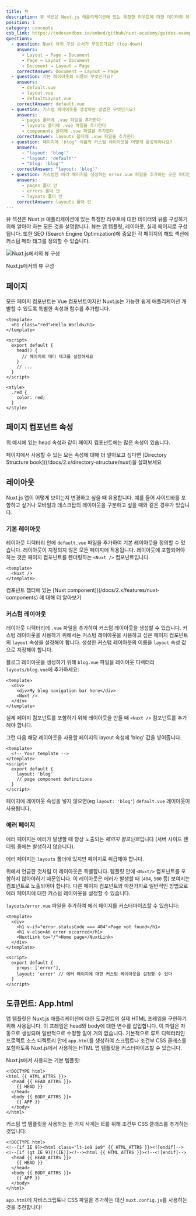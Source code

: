```yaml
---
title: 뷰
description: 뷰 섹션은 Nuxt.js 애플리케이션에 있는 특정한 라우트에 대한 데이터와 뷰를 구성하기 위해 알아야 하는 모든 것을 설명합니다. 뷰는 앱 텝플릿, 레이아웃, 실제 페이지로 구성됩니다.
position: 1
category: concepts
csb_link: https://codesandbox.io/embed/github/nuxt-academy/guides-examples/tree/master/02_concepts/01_views?fontsize=14&hidenavigation=1&theme=dark
questions:
  - question: Nuxt 뷰의 구성 순서가 무엇인가요? (top-down)
    answers:
      - Layout → Page → Document
      - Page → Layout → Document
      - Document → Layout → Page
    correctAnswer: Document → Layout → Page
  - question: 기본 레이아웃의 이름이 무엇인가요?
    answers:
      - default.vue
      - layout.vue
      - defaultLayout.vue
    correctAnswer: default.vue
  - question: 커스텀 레이아웃을 생성하는 방법은 무엇인가요?
    answers:
      - pages 폴더에 .vue 파일을 추가한다
      - layouts 폴더에 .vue 파일을 추가한다
      - components 폴더에 .vue 파일을 추가한다
    correctAnswer: layouts 폴더에 .vue 파일을 추가한다
  - question: 페이지에 'blog' 이름의 커스텀 레이아웃을 어떻게 활성화하나요?
    answers:
      - "layout: 'blog'"
      - "layout: 'default'"
      - "blog: 'blog'"
    correctAnswer: "layout: 'blog'"
  - question: 커스텀한 에러 페이지를 생성하는 error.vue 파일을 추가하는 곳은 어디인가요?
    answers:
      - pages 폴더 안
      - errors 폴더 안
      - layouts 폴더 안
    correctAnswer: layouts 폴더 안
---
```


뷰 섹션은 Nuxt.js 애플리케이션에 있는 특정한 라우트에 대한 데이터와 뷰를 구성하기 위해 알아야 하는 모든 것을 설명합니다. 뷰는 앱 텝플릿, 레이아웃, 실제 페이지로 구성됩니다. 또한 SEO (Search Engine Optimization)에 중요한 각 페이지의 해드 섹션에 커스텀 메타 태그를 정의할 수 있습니다.

![Nuxt.js에서의 뷰 구성](/docs/2.x/views.png)

Nuxt.js에서의 뷰 구성

## 페이지

모든 페이지 컴포넌트는 Vue 컴포넌트이지만 Nuxt.js는 가능한 쉽게 애플리케이션 개발할 수 있도록 특별한 속성과 함수를 추가합니다.

```html{}[pages/index.vue]
<template>
  <h1 class="red">Hello World</h1>
</template>

<script>
  export default {
    head() {
      // 페이지의 메타 태그를 설정하세요
    }
    // ...
  }
</script>

<style>
  .red {
    color: red;
  }
</style>
```

## 페이지 컴포넌트 속성

위 예시에 있는 head 속성과 같이 페이지 컴포넌트에는 많은 속성이 있습니다.

<base-alert type="next">

페이지에서 사용할 수 있는 모든 속성에 대해 더 알아보고 싶다면 [Directory Structure book]((/docs/2.x/directory-structure/nuxt)을 살펴보세요

</base-alert>

## 레이아웃

Nuxt.js 앱이 어떻게 보이는지 변경하고 싶을 때 유용합니다. 예를 들어 사이드바를 포함하고 싶거나 모바일과 데스크탑의 레이아웃을 구분하고 싶을 때와 같은 경우가 있습니다.

### 기본 레이아웃

레이아웃 디렉터리 안에 `default.vue` 파일을 추가하여 기본 레이아웃을 정의할 수 있습니다. 레이아웃이 지정되지 않은 모든 페이지에 적용됩니다. 레이아웃에 포함되어야 하는 것은 페이지 컴포넌트를 렌더링하는 `<Nuxt />` 컴포넌트입니다.

```html{}[layouts/default.vue]
<template>
  <Nuxt />
</template>
```

<base-alert type="next">

컴포넌트 챕터에 있는 [Nuxt component]((/docs/2.x/features/nuxt-components) 에 대해 더 알아보기

</base-alert>

### 커스텀 레이아웃

레이아웃 디렉터리에 `.vue` 파일을 추가하여 커스텀 레이아웃을 생성할 수 있습니다. 커스텀 레이아웃을 사용하기 위해서는 커스텀 레이아웃을 사용하고 싶은 페이지 컴포넌트의 `layout` 속성을 설정해야 합니다. 생성한 커스텀 레이아웃의 이름을 `layout` 속성 값으로 지정해야 합니다.

블로그 레이아웃을 생성하기 위해 `blog.vue` 파일을 레이아웃 디렉터리 `layouts/blog.vue`에 추가하세요:

```html{}[layouts/blog.vue]
<template>
  <div>
    <div>My blog navigation bar here</div>
    <Nuxt />
  </div>
</template>
```

<base-alert>

실제 페이지 컴포넌트를 포함하기 위해 레이아웃을 만들 때 `<Nuxt />` 컴포넌트를 추가해야 합니다.

</base-alert>

그런 다음 해당 레이아웃을 사용할 페이지의 layout 속성에 'blog' 값을 넣어줍니다.

```html{}[pages/posts.vue]
<template>
  <!-- Your template -->
</template>
<script>
  export default {
    layout: 'blog'
    // page component definitions
  }
</script>
```

<base-alert type="info">

페이지에 레이아웃 속성을 넣지 않으면(eg `layout: 'blog'`) `default.vue` 레이아웃이 사용됩니다.

</base-alert>

<app-modal>
  <code-sandbox  :src="csb_link"></code-sandbox>
</app-modal>

### 에러 페이지

에러 페이지는 에러가 발생할 때 항상 노출되는 *페이지 컴포넌트*입니다 (서버 사이드 렌더링 중에는 발생하지 않습니다).

<base-alert>

에러 페이지는 `layouts` 폴더에 있지만 페이지로 취급해야 합니다.

</base-alert>

위에서 언급한 것처럼 이 레이아웃은 특별합니다. 템플릿 안에 `<Nuxt/>` 컴포넌트를 포함하지 않아야하기 때문입니다. 이 레이아웃은 에러가 발생할 때 (`404`, `500` 등) 보여지는 컴포넌트로 노출되어야 합니다. 다른 페이지 컴포넌트와 마찬가지로 일반적인 방법으로 에러 페이지에 대한 커스텀 레이아웃을 설정할 수 있습니다.

`layouts/error.vue` 파일을 추가하여 에러 페이지를 커스터마이즈할 수 있습니다:

```html{}[layouts/error.vue]
<template>
  <div>
    <h1 v-if="error.statusCode === 404">Page not found</h1>
    <h1 v-else>An error occurred</h1>
    <NuxtLink to="/">Home page</NuxtLink>
  </div>
</template>

<script>
  export default {
    props: ['error'],
    layout: 'error' // 에러 페이지에 대한 커스텀 레이아웃을 설정할 수 있다
  }
</script>
```

## 도큐먼트: App.html

앱 템플릿은 Nuxt.js 애플리케이션에 대한 도큐먼트의 실제 HTML 프레임을 구현하기 위해 사용됩니다. 이 프레임은 head와 body에 대한 변수를 삽입합니다. 이 파일은 자동으로 생성되며 일반적으로 수정할 일이 거의 없습니다. 기본적으로 루트 디렉터리인 프로젝트 소스 디렉토리 안에 `app.html`를 생성하여 스크립트나 조건부 CSS 클래스를 포함하도록 Nuxt.js에서 사용하는 HTML 앱 템플릿을 커스터마이즈할 수 있습니다.

Nuxt.js에서 사용되는 기본 템플릿:

```html{}[app.html]
<!DOCTYPE html>
<html {{ HTML_ATTRS }}>
  <head {{ HEAD_ATTRS }}>
    {{ HEAD }}
  </head>
  <body {{ BODY_ATTRS }}>
    {{ APP }}
  </body>
</html>
```

커스텀 앱 템플릿을 사용하는 한 가지 사계는 IE를 위해 조건부 CSS 클래스를 추가하는 것입니다:

```html{}[app.html]
<!DOCTYPE html>
<!--[if IE 9]><html class="lt-ie9 ie9" {{ HTML_ATTRS }}><![endif]-->
<!--[if (gt IE 9)|!(IE)]><!--><html {{ HTML_ATTRS }}><!--<![endif]-->
  <head {{ HEAD_ATTRS }}>
    {{ HEAD }}
  </head>
  <body {{ BODY_ATTRS }}>
    {{ APP }}
  </body>
</html>
```

<base-alert type="info">

`app.html`에 자바스크립트나 CSS 파일을 추가하는 대신 `nuxt.config.js`를 사용하는 것을 추천합니다!

</base-alert>

<quiz :questions="questions"></quiz>
